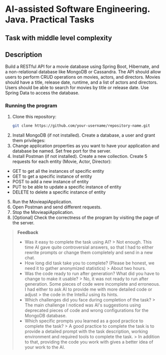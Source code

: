 # AI-assisted Software Engineering. Java. Practical Tasks

## Task with middle level complexity

## Description
Build a RESTful API for a movie database using Spring Boot,
Hibernate, and a non-relational database like MongoDB or Cassandra.
The API should allow users to perform CRUD operations on movies, actors, and directors.
Movies should have a title, release date, runtime, and a list of actors and directors.
Users should be able to search for movies by title or release date.
Use Spring Data to access the database.

### Running the program
1. Clone this repository:
   ```sh
   git clone https://github.com/your-username/repository-name.git
2. Install MongoDB (if not installed). Create a database, a user and grant them privileges:
3. Change application properties as you want to have your application and database be named. Set free port for the server.
4. Install Postman (if not installed). Create a new collection. Create 5 requests for each entity (Movie, Actor, Director):
- GET to get all the instances of specific entity
- GET to get a specific instance of entity
- POST to add a new instance of entity
- PUT to be able to update a specific instance of entity
- DELETE to delete a specific instance of entity
5. Run the MovieapiApplication.
6. Open Postman and send different requests.
7. Stop the MovieapiApplication.
8. [Optional] Check the correctness of the program by visiting the page of the server.

> **Feedback**
> - Was it easy to complete the task using AI?
    > Not enough. This time AI gave quite controversial answers, so that I had to either rewrite prompts or change them completely and send in a new chat.
> - How long did task take you to complete? (Please be honest, we need it to gather anonymized statistics)
    > About two hours.
> - Was the code ready to run after generation? What did you have to change to make it usable?
    > No, it was not ready to run after generation. Some pieces of code were incomplete and erroneous. I had either to ask AI to provide me with more detailed code or adjust
    > the code in the IntelliJ using its hints.
> - Which challenges did you face during completion of the task?
    > The main challenge I noticed was AI's suggestions using deprecated pieces of code and wrong configurations for the MongoDB database.
> - Which specific prompts you learned as a good practice to complete the task?
    > A good practice to complete the task is to provide a detailed prompt with the task description, working environment and required tools to complete the task.
    > In addition to that, providing the code you work with gives a better idea of your work to the AI.
